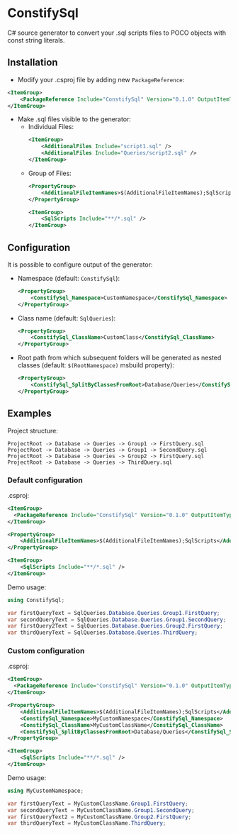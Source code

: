 # ConstifySql

C# source generator to convert your .sql scripts files to POCO objects with const string literals.

## Installation

- Modify your .csproj file by adding new `PackageReference`:

```xml
<ItemGroup>
    <PackageReference Include="ConstifySql" Version="0.1.0" OutputItemType="Analyzer" ReferenceOutputAssembly="false" />
</ItemGroup>
```
- Make .sql files visible to the generator:
    - Individual Files:
        ```xml
        <ItemGroup>
            <AdditionalFiles Include="script1.sql" />
            <AdditionalFiles Include="Queries/script2.sql" />
        </ItemGroup>
        ```
    - Group of Files:
        ```xml
        <PropertyGroup>
            <AdditionalFileItemNames>$(AdditionalFileItemNames);SqlScripts</AdditionalFileItemNames>
        </PropertyGroup>
    
        <ItemGroup>
            <SqlScripts Include="**/*.sql" />
        </ItemGroup>
        ```

## Configuration
It is possible to configure output of the generator:

- Namespace (default: `ConstifySql`):
    ```xml
    <PropertyGroup>
        <ConstifySql_Namespace>CustomNamespace</ConstifySql_Namespace>
    </PropertyGroup>
    ```

- Class name (default: `SqlQueries`):
    ```xml
    <PropertyGroup>
        <ConstifySql_ClassName>CustomClass</ConstifySql_ClassName>
    </PropertyGroup>
    ```

- Root path from which subsequent folders will be generated as nested classes (default: `$(RootNamespace)` msbuild property):
    ```xml
    <PropertyGroup>
        <ConstifySql_SplitByClassesFromRoot>Database/Queries</ConstifySql_SplitByClassesFromRoot>
    </PropertyGroup>
    ```

## Examples

Project structure:

```
ProjectRoot -> Database -> Queries -> Group1 -> FirstQuery.sql
ProjectRoot -> Database -> Queries -> Group1 -> SecondQuery.sql
ProjectRoot -> Database -> Queries -> Group2 -> FirstQuery.sql
ProjectRoot -> Database -> Queries -> ThirdQuery.sql
```

### Default configuration

.csproj:

```xml
<ItemGroup>
  <PackageReference Include="ConstifySql" Version="0.1.0" OutputItemType="Analyzer" ReferenceOutputAssembly="false" />
</ItemGroup>

<PropertyGroup>
    <AdditionalFileItemNames>$(AdditionalFileItemNames);SqlScripts</AdditionalFileItemNames>
</PropertyGroup>

<ItemGroup>
    <SqlScripts Include="**/*.sql" />
</ItemGroup>
```

Demo usage:

```csharp
using ConstifySql;

var firstQueryText = SqlQueries.Database.Queries.Group1.FirstQuery;
var secondQueryText = SqlQueries.Database.Queries.Group1.SecondQuery;
var firstQuery2Text = SqlQueries.Database.Queries.Group2.FirstQuery;
var thirdQueryText = SqlQueries.Database.Queries.ThirdQuery;
```

### Custom configuration

.csproj:

```xml
<ItemGroup>
  <PackageReference Include="ConstifySql" Version="0.1.0" OutputItemType="Analyzer" ReferenceOutputAssembly="false" />
</ItemGroup>

<PropertyGroup>
    <AdditionalFileItemNames>$(AdditionalFileItemNames);SqlScripts</AdditionalFileItemNames>
    <ConstifySql_Namespace>MyCustomNamespace</ConstifySql_Namespace>
    <ConstifySql_ClassName>MyCustomClassName</ConstifySql_ClassName>
    <ConstifySql_SplitByClassesFromRoot>Database/Queries</ConstifySql_SplitByClassesFromRoot>
</PropertyGroup>

<ItemGroup>
    <SqlScripts Include="**/*.sql" />
</ItemGroup>
```

Demo usage:

```csharp
using MyCustomNamespace;

var firstQueryText = MyCustomClassName.Group1.FirstQuery;
var secondQueryText = MyCustomClassName.Group1.SecondQuery;
var firstQueryText2 = MyCustomClassName.Group2.FirstQuery;
var thirdQueryText = MyCustomClassName.ThirdQuery;
```